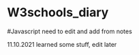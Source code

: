 # W3schools_diary

#Javascript
need to edit and add from notes


11.10.2021 learned some stuff, edit later
